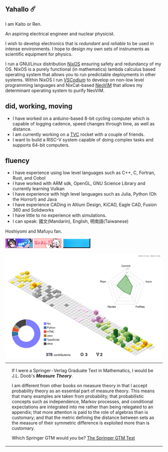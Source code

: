 ## Yahallo ☄️

I am Kaito or Ren.  

An aspiring electrical engineer and nuclear physicist.  

I wish to develop electronics that is _redundant_ and _reliable_ to be used in intense environments. I hope to design my own sets of instruments as scientific equipment for physics.  

I run a GNU/Linux distribution [NixOS](https://nixos.org) ensuring safety and redundancy of my OS. NixOS is a purely functional (in mathematics) lambda calculus based operating system that allows you to run predictable deployments in other systems. Within NixOS I run [*VSCodium*](https://vscodium.com/) to develop on non-low level programming languages and NixCat-based [NeoViM](https://neovim.io/) that allows my determinant operating system to purify NeoViM. 

## did, working, moving
- I have worked on a arduino-based 8-bit cycling computer which is capable of logging cadence, speed changes through time, as well as distance. 
- I am currently working on a [TVC](https://en.wikipedia.org/wiki/Thrust_vectoring) rocket with a couple of friends. 
- I want to build a RISC-V system capable of doing complex tasks and supports 64-bit computers. 

## fluency
- I have experience using low level languages such as C++, C, Fortran, Rust, and Cobol
- I have worked with ARM sdk, OpenGL, GNU Science Library and currently learning Vulkan
- I have experience with high level languages such as Julia, Python (Oh the Horror!) and Java
- I have experience CADing in Altium Design, KiCAD, Eagle CAD, Fusion 360 and Solidworks
- I have little to no experience with simulations.
- I can speak: 國文(Mandarin), English, 明南語(Taiwanese) 

Hoshiyomi and Mafuyu fan. 

<!--<a href="https://nixos.org" target="_blank"><img alt="Nix" src="https://img.shields.io/badge/Nix-%235277c3?logo=nixos&logoColor=fff&style=for-the-badge"></img></a>-->
<!---->


<!--<img align="center" src="https://github-readme-stats.hackclub.dev/api/wakatime?--username=8279&api_domain=hackatime.hackclub.com&theme=darcula&custom_title=Hackatime+Stats&layout=compact&cache_seconds=0&langs_count=8">-->

![nya](./assets/images/nya2.gif) ![mafumafu](./assets/gif/mafumafu.gif) ![linux](./assets/gif/linux_powered.gif) 







<img align="center" src="https://github.com/kaitotlex/kaitotlex/blob/main/profile-3d-contrib/profile-season-animate.svg">

<table><tr><td><img src="http://math.jhu.edu/~savitt/GTM/doob.jpg" width=800 alt=""></td><td><p>If I were a Springer-Verlag Graduate Text in Mathematics, I would be J.L. Doob's <b><i>Measure Theory</i></b>.</p><p>I am different from other books on measure theory in that I accept probability theory as an essential part of measure theory. This means that many examples are taken from probability; that probabilistic concepts such as independence, Markov processes, and conditional expectations are integrated into me rather than being relegated to an appendix; that more attention is paid to the role of algebras than is customary; and that the metric defining the distance between sets as the measure of their symmetric difference is exploited more than is customary. </p><p>Which Springer GTM would <i>you</i> be? <a href="http://math.jhu.edu/~savitt/GTM.html">The Springer GTM Test</a></p></td></tr></table>

